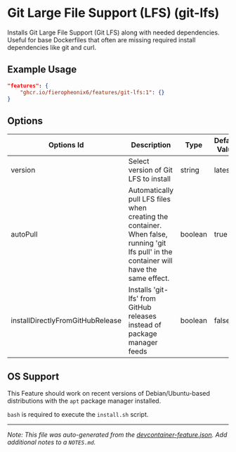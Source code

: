 
# Git Large File Support (LFS) (git-lfs)

Installs Git Large File Support (Git LFS) along with needed dependencies. Useful for base Dockerfiles that often are missing required install dependencies like git and curl.

## Example Usage

```json
"features": {
    "ghcr.io/fieropheonix6/features/git-lfs:1": {}
}
```

## Options

| Options Id | Description | Type | Default Value |
|-----|-----|-----|-----|
| version | Select version of Git LFS to install | string | latest |
| autoPull | Automatically pull LFS files when creating the container.  When false, running 'git lfs pull' in the container will have the same effect. | boolean | true |
| installDirectlyFromGitHubRelease | Installs 'git-lfs' from GitHub releases instead of package manager feeds | boolean | false |



## OS Support

This Feature should work on recent versions of Debian/Ubuntu-based distributions with the `apt` package manager installed.

`bash` is required to execute the `install.sh` script.


---

_Note: This file was auto-generated from the [devcontainer-feature.json](https://github.com/fieropheonix6/features/blob/main/src/git-lfs/devcontainer-feature.json).  Add additional notes to a `NOTES.md`._
